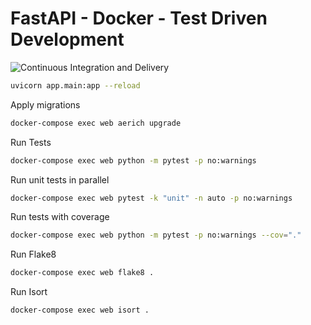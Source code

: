 # FastAPI - Docker - Test Driven Development

![Continuous Integration and Delivery](https://github.com/antoniovmonge/fastapi-tdd/workflows/Continuous%20Integration%20and%20Delivery/badge.svg?branch=main)

```bash
uvicorn app.main:app --reload
```

Apply migrations

```bash
docker-compose exec web aerich upgrade
```

Run Tests

```bash
docker-compose exec web python -m pytest -p no:warnings
```

Run unit tests in parallel

```bash
docker-compose exec web pytest -k "unit" -n auto -p no:warnings
```

Run tests with coverage

```bash
docker-compose exec web python -m pytest -p no:warnings --cov="."
```

Run Flake8

```bash
docker-compose exec web flake8 .
```

Run Isort

```bash
docker-compose exec web isort .
```

